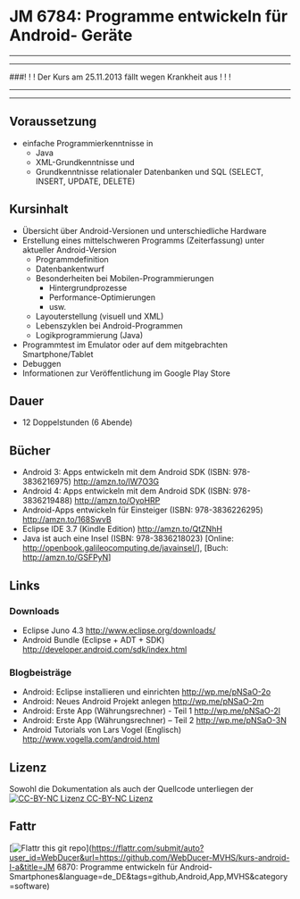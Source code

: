 JM 6784: Programme entwickeln für Android- Geräte
=================================================
---
---

###! ! ! Der Kurs am 25.11.2013 fällt wegen Krankheit aus ! ! !

---
---

Voraussetzung
-------------
- einfache Programmierkenntnisse in
	- Java
	- XML-Grundkenntnisse und
	- Grundkenntnisse relationaler Datenbanken und SQL (SELECT, INSERT, UPDATE, DELETE)

Kursinhalt
----------
- Übersicht über Android-Versionen und unterschiedliche Hardware
- Erstellung eines mittelschweren Programms (Zeiterfassung) unter aktueller Android-Version
	- Programmdefinition
	- Datenbankentwurf
	- Besonderheiten bei Mobilen-Programmierungen
		- Hintergrundprozesse
		- Performance-Optimierungen
		- usw.
	- Layouterstellung (visuell und XML)
	- Lebenszyklen bei Android-Programmen
	- Logikprogrammierung (Java)
- Programmtest im Emulator oder auf dem mitgebrachten Smartphone/Tablet
-  Debuggen
-  Informationen zur Veröffentlichung im Google Play Store

Dauer
-----
- 12 Doppelstunden (6 Abende)

Bücher
------
- Android 3: Apps entwickeln mit dem Android SDK (ISBN: 978-3836216975) <http://amzn.to/lW7O3G>
- Android 4: Apps entwickeln mit dem Android SDK (ISBN: 978-3836219488) <http://amzn.to/OyoHRP>
- Android-Apps entwickeln für Einsteiger (ISBN: 978-3836226295) <http://amzn.to/168SwvB>
- Eclipse IDE 3.7 (Kindle Edition) <http://amzn.to/QtZNhH>
- Java ist auch eine Insel (ISBN: 978-3836218023) [Online: <http://openbook.galileocomputing.de/javainsel/>], [Buch: <http://amzn.to/GSFPyN>]

Links
-----
### Downloads
- Eclipse Juno 4.3 <http://www.eclipse.org/downloads/>
- Android Bundle (Eclipse + ADT + SDK) <http://developer.android.com/sdk/index.html>

### Blogbeisträge
- Android: Eclipse installieren und einrichten <http://wp.me/pNSaO-2o>
- Android: Neues Android Projekt anlegen <http://wp.me/pNSaO-2m>
- Android: Erste App (Währungsrechner) - Teil 1 <http://wp.me/pNSaO-2l>
- Android: Erste App (Währungsrechner) – Teil 2 <http://wp.me/pNSaO-3N>
- Android Tutorials von Lars Vogel (Englisch) <http://www.vogella.com/android.html>

Lizenz
------
Sowohl die Dokumentation als auch der Quellcode unterliegen der [![CC-BY-NC Lizenz](http://i.creativecommons.org/l/by-nc/3.0/88x31.png) CC-BY-NC Lizenz](http://creativecommons.org/licenses/by-nc/3.0/deed.de)

Fattr
-----
[![Flattr this git repo](http://api.flattr.com/button/flattr-badge-large.png)](https://flattr.com/submit/auto?user_id=WebDucer&url=https://github.com/WebDucer-MVHS/kurs-android-I-a&title=JM 6870: Programme entwickeln für Android-Smartphones&language=de_DE&tags=github,Android,App,MVHS&category=software)
